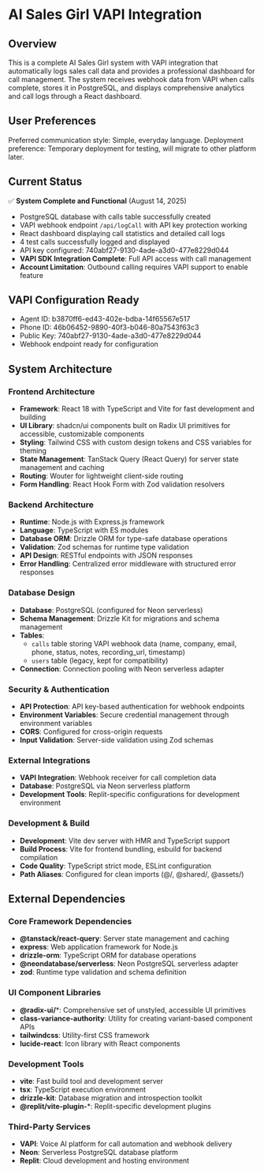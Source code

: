 # AI Sales Girl VAPI Integration

## Overview

This is a complete AI Sales Girl system with VAPI integration that automatically logs sales call data and provides a professional dashboard for call management. The system receives webhook data from VAPI when calls complete, stores it in PostgreSQL, and displays comprehensive analytics and call logs through a React dashboard.

## User Preferences

Preferred communication style: Simple, everyday language.
Deployment preference: Temporary deployment for testing, will migrate to other platform later.

## Current Status

✅ **System Complete and Functional** (August 14, 2025)
- PostgreSQL database with calls table successfully created
- VAPI webhook endpoint `/api/logCall` with API key protection working
- React dashboard displaying call statistics and detailed call logs
- 4 test calls successfully logged and displayed
- API key configured: 740abf27-9130-4ade-a3d0-477e8229d044
- **VAPI SDK Integration Complete**: Full API access with call management
- **Account Limitation**: Outbound calling requires VAPI support to enable feature

## VAPI Configuration Ready
- Agent ID: b3870ff6-ed43-402e-bdba-14f65567e517
- Phone ID: 46b06452-9890-40f3-b046-80a7543f63c3
- Public Key: 740abf27-9130-4ade-a3d0-477e8229d044
- Webhook endpoint ready for configuration

## System Architecture

### Frontend Architecture
- **Framework**: React 18 with TypeScript and Vite for fast development and building
- **UI Library**: shadcn/ui components built on Radix UI primitives for accessible, customizable components
- **Styling**: Tailwind CSS with custom design tokens and CSS variables for theming
- **State Management**: TanStack Query (React Query) for server state management and caching
- **Routing**: Wouter for lightweight client-side routing
- **Form Handling**: React Hook Form with Zod validation resolvers

### Backend Architecture
- **Runtime**: Node.js with Express.js framework
- **Language**: TypeScript with ES modules
- **Database ORM**: Drizzle ORM for type-safe database operations
- **Validation**: Zod schemas for runtime type validation
- **API Design**: RESTful endpoints with JSON responses
- **Error Handling**: Centralized error middleware with structured error responses

### Database Design
- **Database**: PostgreSQL (configured for Neon serverless)
- **Schema Management**: Drizzle Kit for migrations and schema management
- **Tables**: 
  - `calls` table storing VAPI webhook data (name, company, email, phone, status, notes, recording_url, timestamp)
  - `users` table (legacy, kept for compatibility)
- **Connection**: Connection pooling with Neon serverless adapter

### Security & Authentication
- **API Protection**: API key-based authentication for webhook endpoints
- **Environment Variables**: Secure credential management through environment variables
- **CORS**: Configured for cross-origin requests
- **Input Validation**: Server-side validation using Zod schemas

### External Integrations
- **VAPI Integration**: Webhook receiver for call completion data
- **Database**: PostgreSQL via Neon serverless platform
- **Development Tools**: Replit-specific configurations for development environment

### Development & Build
- **Development**: Vite dev server with HMR and TypeScript support
- **Build Process**: Vite for frontend bundling, esbuild for backend compilation
- **Code Quality**: TypeScript strict mode, ESLint configuration
- **Path Aliases**: Configured for clean imports (@/, @shared/, @assets/)

## External Dependencies

### Core Framework Dependencies
- **@tanstack/react-query**: Server state management and caching
- **express**: Web application framework for Node.js
- **drizzle-orm**: TypeScript ORM for database operations
- **@neondatabase/serverless**: Neon PostgreSQL serverless adapter
- **zod**: Runtime type validation and schema definition

### UI Component Libraries
- **@radix-ui/***: Comprehensive set of unstyled, accessible UI primitives
- **class-variance-authority**: Utility for creating variant-based component APIs
- **tailwindcss**: Utility-first CSS framework
- **lucide-react**: Icon library with React components

### Development Tools
- **vite**: Fast build tool and development server
- **tsx**: TypeScript execution environment
- **drizzle-kit**: Database migration and introspection toolkit
- **@replit/vite-plugin-***: Replit-specific development plugins

### Third-Party Services
- **VAPI**: Voice AI platform for call automation and webhook delivery
- **Neon**: Serverless PostgreSQL database platform
- **Replit**: Cloud development and hosting environment